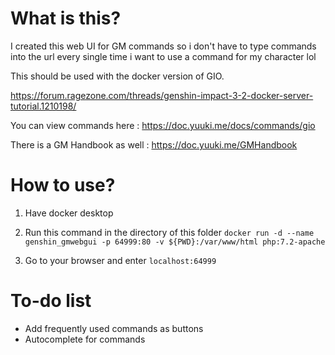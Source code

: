 # What is this?
I created this web UI for GM commands so i don't have to type commands into the url every single time i want to use a command for my character lol

This should be used with the docker version of GIO.

https://forum.ragezone.com/threads/genshin-impact-3-2-docker-server-tutorial.1210198/

You can view commands here : https://doc.yuuki.me/docs/commands/gio

There is a GM Handbook as well : https://doc.yuuki.me/GMHandbook

# How to use?
1. Have docker desktop
2. Run this command in the directory of this folder
   `docker run -d --name genshin_gmwebgui -p 64999:80 -v ${PWD}:/var/www/html php:7.2-apache`

3. Go to your browser and enter `localhost:64999`

# To-do list
- Add frequently used commands as buttons
- Autocomplete for commands
